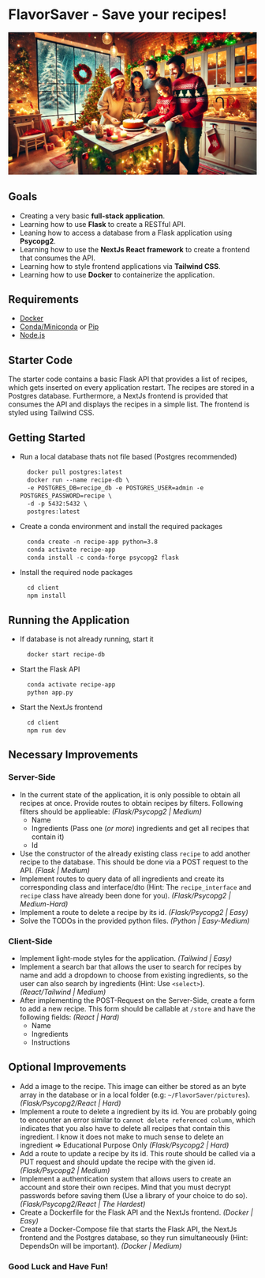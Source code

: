 # FlavorSaver - Save your recipes!

![Happy People](./assets/happy-people.jpg)

## Goals
- Creating a very basic __full-stack application__.
- Learning how to use __Flask__ to create a RESTful API.
- Leaning how to access a database from a Flask application using __Psycopg2__.
- Learning how to use the __NextJs React framework__ to create a frontend that consumes the API.
- Learning how to style frontend applications via __Tailwind CSS__.
- Learning how to use __Docker__ to containerize the application.

## Requirements
- [Docker](https://docs.docker.com/get-docker/)
- [Conda/Miniconda](https://docs.conda.io/projects/conda/en/latest/user-guide/install/index.html) or [Pip](https://pip.pypa.io/en/stable/installation/)
- [Node.js](https://nodejs.org/en/download/)

## Starter Code
The starter code contains a basic Flask API that provides a list of recipes, which gets inserted on every application restart. The recipes are stored in a Postgres database. Furthermore, a NextJs frontend is provided that consumes the API and displays the recipes in a simple list. The frontend is styled using Tailwind CSS.

## Getting Started
- Run a local database thats not file based (Postgres recommended)
  ```
    docker pull postgres:latest
    docker run --name recipe-db \
    -e POSTGRES_DB=recipe_db -e POSTGRES_USER=admin -e POSTGRES_PASSWORD=recipe \
    -d -p 5432:5432 \
    postgres:latest
  ```
- Create a conda environment and install the required packages
  ```
    conda create -n recipe-app python=3.8
    conda activate recipe-app
    conda install -c conda-forge psycopg2 flask
  ```
- Install the required node packages
  ```
    cd client
    npm install
  ```

## Running the Application
- If database is not already running, start it
  ```
    docker start recipe-db
  ```
- Start the Flask API
  ```
    conda activate recipe-app
    python app.py
  ```
- Start the NextJs frontend
  ```
    cd client
    npm run dev
  ```

## Necessary Improvements

### Server-Side
- In the current state of the application, it is only possible to obtain all recipes at once. Provide routes to obtain recipes by filters. Following filters should be applieable: _(Flask/Psycopg2 | Medium)_
  - Name
  - Ingredients (Pass one (_or more_) ingredients and get all recipes that contain it)
  - Id
- Use the constructor of the already existing class `recipe` to add another recipe to the database. This should be done via a POST request to the API. _(Flask | Medium)_
- Implement routes to query data of all ingredients and create its corresponding class and interface/dto (Hint: The `recipe_interface` and `recipe` class have already been done for you). _(Flask/Psycopg2 | Medium-Hard)_
- Implement a route to delete a recipe by its id.  _(Flask/Psycopg2 | Easy)_
- Solve the TODOs in the provided python files. _(Python | Easy-Medium)_
  
### Client-Side
- Implement light-mode styles for the application. _(Tailwind | Easy)_
- Implement a search bar that allows the user to search for recipes by name and add a dropdown to choose from existing ingredients, so the user can also search by ingredients (Hint: Use `<select>`). _(React/Tailwind | Medium)_
- After implementing the POST-Request on the Server-Side, create a form to add a new recipe. This form should be callable at `/store` and have the following fields: _(React | Hard)_
  - Name
  - Ingredients
  - Instructions

## Optional Improvements
- Add a image to the recipe. This image can either be stored as an byte array in the database or in a local folder (e.g: `~/FlavorSaver/pictures`). _(Flask/Psycopg2/React | Hard)_
- Implement a route to delete a ingredient by its id. You are probably going to encounter an error similar to `cannot delete referenced column`, which indicates that you also have to delete all recipes that contain this ingredient. I know it does not make to much sense to delete an ingredient => Educational Purpose Only _(Flask/Psycopg2 | Hard)_
- Add a route to update a recipe by its id. This route should be called via a PUT request and should update the recipe with the given id. _(Flask/Psycopg2 | Medium)_
- Implement a authentication system that allows users to create an account and store their own recipes. Mind that you must decrypt passwords before saving them (Use a library of your choice to do so). _(Flask/Psycopg2/React | The Hardest)_
- Create a Dockerfile for the Flask API and the NextJs frontend. _(Docker | Easy)_
- Create a Docker-Compose file that starts the Flask API, the NextJs frontend and the Postgres database, so they run simultaneously (Hint: DependsOn will be important). _(Docker | Medium)_

### Good Luck and Have Fun!